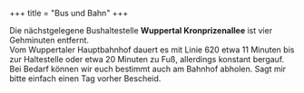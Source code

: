 +++
title = "Bus und Bahn"
+++

Die nächstgelegene Bushaltestelle **Wuppertal Kronprizenallee** ist vier Gehminuten entfernt. <br>
Vom Wuppertaler Hauptbahnhof dauert es mit Linie 620 etwa 11 Minuten bis zur Haltestelle oder etwa 20 Minuten zu Fuß, allerdings konstant bergauf.<br> 
Bei Bedarf können wir euch bestimmt auch am Bahnhof abholen. Sagt mir bitte einfach einen Tag vorher Bescheid. <br> 
